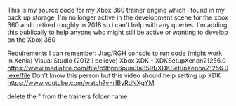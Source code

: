This is my source code for my Xbox 360 trainer engine which i found in my back up storage. I'm no longer active in the development scene for the xbox 360 and i retired roughly in 2018 so i can't help with any queries. 
I'm adding this publically to help anyone who might still be active or wanting to develop on the Xbox 360

Requirements I can remember:
Jtag/RGH console to run code (might work in Xenia)
Visual Studio (2012 i believe)
Xbox XDK - XDKSetupXenon21256.0 https://www.mediafire.com/file/o9bpn6pum3a859f/XDKSetupXenon21256.0.exe/file 
Don't know this person but this video should help setting up XDK https://www.youtube.com/watch?v=rIByRdNXgYM

delete the " from the trainers folder name
